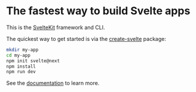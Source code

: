 # The fastest way to build Svelte apps

This is the [SvelteKit](https://kit.svelte.dev) framework and CLI. 

The quickest way to get started is via the [create-svelte](https://github.com/sveltejs/kit/tree/master/packages/create-svelte) package:

```bash
mkdir my-app
cd my-app
npm init svelte@next
npm install
npm run dev
```

See the [documentation](https://kit.svelte.dev/docs) to learn more.
